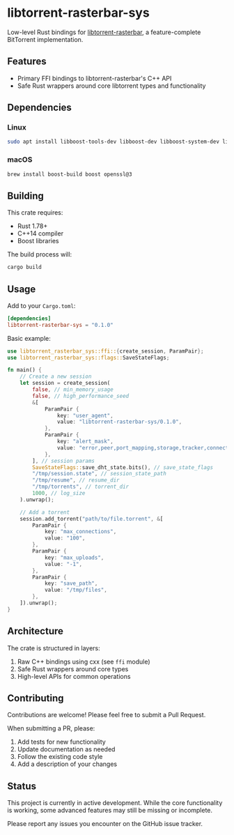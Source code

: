 # libtorrent-rasterbar-sys

Low-level Rust bindings for [libtorrent-rasterbar](https://github.com/arvidn/libtorrent), a feature-complete BitTorrent implementation.

## Features

- Primary FFI bindings to libtorrent-rasterbar's C++ API
- Safe Rust wrappers around core libtorrent types and functionality

## Dependencies

### Linux

```bash
sudo apt install libboost-tools-dev libboost-dev libboost-system-dev libboost-filesystem-dev
```

### macOS

```bash
brew install boost-build boost openssl@3
```

## Building

This crate requires:

- Rust 1.78+
- C++14 compiler
- Boost libraries

The build process will:

```bash
cargo build
```

## Usage

Add to your `Cargo.toml`:

```toml
[dependencies]
libtorrent-rasterbar-sys = "0.1.0"
```

Basic example:

```rust
use libtorrent_rasterbar_sys::ffi::{create_session, ParamPair};
use libtorrent_rasterbar_sys::flags::SaveStateFlags;

fn main() {
    // Create a new session
    let session = create_session(
        false, // min_memory_usage
        false, // high_performance_seed
        &[
            ParamPair {
                key: "user_agent",
                value: "libtorrent-rasterbar-sys/0.1.0",
            },
            ParamPair {
                key: "alert_mask",
                value: "error,peer,port_mapping,storage,tracker,connect,status,ip_block,performance_warning,dht,incoming_request,dht_operation,port_mapping_log,file_progress",
            },
        ], // session params
        SaveStateFlags::save_dht_state.bits(), // save_state_flags
        "/tmp/session.state", // session_state_path
        "/tmp/resume", // resume_dir
        "/tmp/torrents", // torrent_dir
        1000, // log_size
    ).unwrap();

    // Add a torrent
    session.add_torrent("path/to/file.torrent", &[
        ParamPair {
            key: "max_connections",
            value: "100",
        },
        ParamPair {
            key: "max_uploads",
            value: "-1",
        },
        ParamPair {
            key: "save_path",
            value: "/tmp/files",
        },
    ]).unwrap();
}
```

## Architecture

The crate is structured in layers:

1. Raw C++ bindings using cxx (see `ffi` module)
2. Safe Rust wrappers around core types
3. High-level APIs for common operations

## Contributing

Contributions are welcome! Please feel free to submit a Pull Request.

When submitting a PR, please:

1. Add tests for new functionality
2. Update documentation as needed
3. Follow the existing code style
4. Add a description of your changes

## Status

This project is currently in active development. While the core functionality is working, some advanced features may still be missing or incomplete.

Please report any issues you encounter on the GitHub issue tracker.
